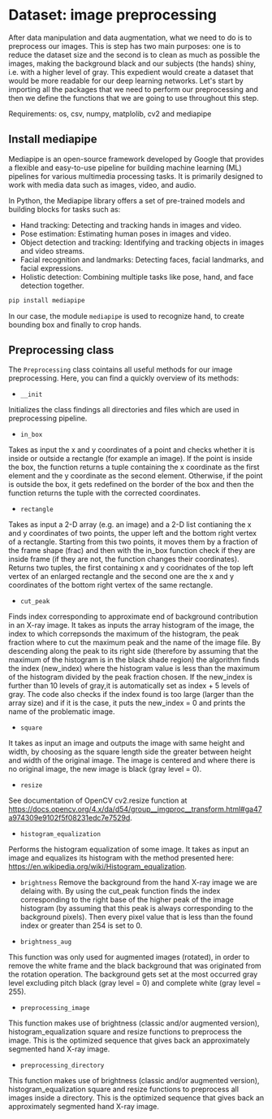 # Dataset: image preprocessing

After data manipulation and data augmentation, what we need to do is to preprocess our images. This is step has two main purposes: one is to reduce the dataset size and the second is to clean as much as possible the images, making the background black and our subjects (the hands) shiny, i.e. with a higher level of gray. This expedient would create a dataset that would be more readable for our deep learning networks.
Let's start by importing all the packages that we need to perform our preprocessing and then we define the functions that we are going to use throughout this step.

Requirements: os, csv, numpy, matplolib, cv2 and mediapipe

## Install mediapipe
Mediapipe is an open-source framework developed by Google that provides a flexible and easy-to-use pipeline for building machine learning (ML) pipelines for various multimedia processing tasks. It is primarily designed to work with media data such as images, video, and audio.

In Python, the Mediapipe library offers a set of pre-trained models and building blocks for tasks such as:

- Hand tracking: Detecting and tracking hands in images and video.
- Pose estimation: Estimating human poses in images and video.
- Object detection and tracking: Identifying and tracking objects in images and video streams.
- Facial recognition and landmarks: Detecting faces, facial landmarks, and facial expressions.
- Holistic detection: Combining multiple tasks like pose, hand, and face detection together.

```bash
pip install mediapipe
```

In our case, the module `mediapipe` is used to recognize hand, to create bounding box and finally to crop hands.

## Preprocessing class
The `Preprocessing` class cointains all useful methods for our image preprocessing. Here, you can find a quickly overview of its methods:

- `__init`

Initializes the class findings all directories and files which are used in preprocessing pipeline.

- `in_box`

Takes as input the x and y coordinates of a point and checks whether it is inside or outside a rectangle (for example an image). If the point is inside the box, the function returns a tuple containing the x coordinate as the first element and the y coordinate as the second element. Otherwise, if the point is outside the box, it gets redefined on the border of the box and then the function returns the tuple with the corrected coordinates.

- `rectangle`

Takes as input a 2-D array (e.g. an image) and a 2-D list contianing the x and y coordinates of two points, the upper left and the bottom right vertex of a rectangle. Starting from this two points, it moves them by a fraction of the frame shape (frac) and then with the in_box function check if they are inside frame (if they are not, the function changes their coordinates). Returns two tuples, the first containing x and y cooridnates of the top left vertex of an enlarged rectangle and the second one are the x and y coordinates of the bottom right vertex of the same rectangle.

- `cut_peak`

Finds index corresponding to approximate end of background contribution in an X-ray image. It takes as inputs the array histogram of the image, the index to which correpsonds the maximum of the histogram, the peak fraction where to cut the maximum peak and the name of the image file. By descending along the peak to its right side (therefore by assuming that the maximum of the histogram is in the black shade region) the algorithm finds the index (new_index) where the histogram value is less than the maximum of the histogram divided by the peak fraction chosen. If the new_index is further than 10 levels of gray,it is automatically set as index + 5 levels of gray. The code also checks if the index found is too large (larger than the array size) and if it is the case, it puts the new_index = 0 and prints the name of the problematic image.

- `square`

It takes as input an image and outputs the image with same height and width, by choosing as the square length side the greater between height and width of the original image. The image is centered and where there is no original image, the new image is black (gray level = 0).

- `resize`

See documentation of OpenCV cv2.resize function at https://docs.opencv.org/4.x/da/d54/group__imgproc__transform.html#ga47a974309e9102f5f08231edc7e7529d.

- `histogram_equalization`

Performs the histogram equalization of some image. It takes as input an image and equalizes its histogram with the method
presented here: https://en.wikipedia.org/wiki/Histogram_equalization.

- `brightness`
Remove the background from the hand X-ray image we are delaing with. By using the cut_peak function finds the index corresponding to the right base of the higher peak of the image histogram (by assuming that this peak is always corresponding to the background pixels). Then every pixel value that is less than the found index or greater than 254 is set to 0.

- `brightness_aug`

This function was only used for augmented images (rotated), in order to remove the white frame and the black background that was originated from the rotation operation. The background gets set at the most occurred gray level excluding pitch black (gray level = 0) and complete white (gray level = 255).

- `preprocessing_image`

This function makes use of brightness (classic and/or augmented version), histogram_equalization square and resize functions to preprocess the image. This is the optimized sequence that gives back an approximately segmented hand X-ray image.

- `preprocessing_directory`

This function makes use of brightness (classic and/or augmented version), histogram_equalization square and resize functions to preprocess all images inside a directory. This is the optimized sequence that gives back an approximately segmented hand X-ray image.
